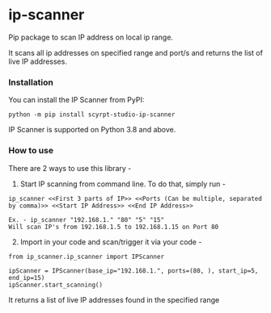 # ip-scanner
Pip package to scan IP address on local ip range.

It scans all ip addresses on specified range and port/s and returns the list of live IP addresses.

### Installation
You can install the IP Scanner from PyPI:
```
python -m pip install scyrpt-studio-ip-scanner
```

IP Scanner is supported on Python 3.8 and above.

### How to use

There are 2 ways to use this library -

1. Start IP scanning from command line. To do that, simply run -
```
ip_scanner <<First 3 parts of IP>> <<Ports (Can be multiple, separated by comma)>> <<Start IP Address>> <<End IP Address>>

Ex. - ip_scanner "192.168.1." "80" "5" "15" 
Will scan IP's from 192.168.1.5 to 192.168.1.15 on Port 80
```

2. Import in your code and scan/trigger it via your code -
```
from ip_scanner.ip_scanner import IPScanner

ipScanner = IPScanner(base_ip="192.168.1.", ports=(80, ), start_ip=5, end_ip=15)
ipScanner.start_scanning()
```
It returns a list of live IP addresses found in the specified range